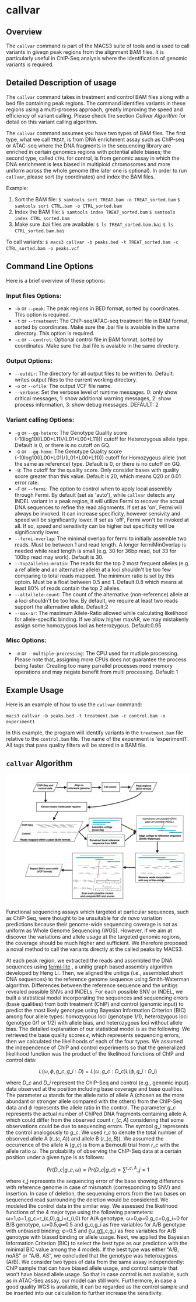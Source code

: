 # callvar

## Overview
The `callvar` command is part of the MACS3 suite of tools and is used
to call variants in giveqn peak regions from the alignment BAM
files. It is particularly useful in ChIP-Seq analysis where the
identification of genomic variants is required. 

## Detailed Description of usage

The `callvar` command takes in treatment and control BAM files along
with a bed file containing peak regions. The command identifies
variants in these regions using a multi-process approach, greatly
improving the speed and efficiency of variant calling. Please check
the section *Callvar Algorithm* for detail on this variant calling
algorithm. 

The `callvar` command assumes you have two types of BAM files. The
first type, what we call `TREAT`, is from DNA enrichment assay such as
ChIP-seq or ATAC-seq where the DNA fragments in the sequencing library
are enriched in certain genomics regions with potential allele biases;
the second type, called `CTRL` for control, is from genomic assay in
which the DNA enrichment is less biased in multiploid chromosomes and
more uniform across the whole genome (the later one is optional). In
order to run `callvar`, please sort (by coordinates) and index the BAM
files. 

Example:

1. Sort the BAM file:
    `$ samtools sort TREAT.bam -o TREAT_sorted.bam`
    `$ samtools sort CTRL.bam -o CTRL_sorted.bam`
2. Index the BAM file:
    `$ samtools index TREAT_sorted.bam`
    `$ samtools index CTRL_sorted.bam`
3. Make sure .bai files are available:
    `$ ls TREAT_sorted.bam.bai`
    `$ ls CTRL_sorted.bam.bai`

To call variants:
    `$ macs3 callvar -b peaks.bed -t TREAT_sorted.bam -c CTRL_sorted.bam -o peaks.vcf`

## Command Line Options

Here is a brief overview of these options:

### Input files Options:

- `-b` or `--peak`: The peak regions in BED format, sorted by
  coordinates. This option is required. 
- `-t` or `--treatment`: The ChIP-seq/ATAC-seq treatment file in BAM
  format, sorted by coordinates. Make sure the .bai file is avaiable
  in the same directory. This option is required. 
- `-c` or `--control`: Optional control file in BAM format, sorted by
  coordinates. Make sure the .bai file is avaiable in the same
  directory. 

### Output Options:
- `--outdir`: The directory for all output files to be written
  to. Default: writes output files to the current working directory. 
- `-o` or `--ofile`: The output VCF file name. 
- `--verbose`: Set the verbose level of runtime messages. 0: only show
  critical messages, 1: show additional warning messages, 2: show
  process information, 3: show debug messages. DEFAULT: 2 

### Variant calling Options: 
- `-g` or `--gq-hetero`: The Genotype Quality score
  (-10log10((L00+L11)/(L01+L00+L11))) cutoff for Heterozygous allele
  type. Default is 0, or there is no cutoff on GQ. 
- `-G` or `--gq-homo`: The Genotype Quality score
  (-10log10((L00+L01)/(L01+L00+L11))) cutoff for Homozygous allele
  (not the same as reference) type. Default is 0, or there is no
  cutoff on GQ. 
- `-Q`: The cutoff for the quality score. Only consider bases with
  quality score greater than this value. Default is 20, which means
  Q20 or 0.01 error rate. 
- `-F` or `--fermi`: The option to control when to apply local
  assembly through Fermi. By default (set as 'auto'), while `callvar`
  detects any INDEL variant in a peak region, it will utilize Fermi to
  recover the actual DNA sequences to refine the read alignments. If
  set as 'on', Fermi will always be invoked. It can increase
  specificity, however sensivity and speed will be significantly
  lower. If set as 'off', Fermi won't be invoked at all. If so, speed
  and sensitivity can be higher but specificity will be significantly
  lower. 
- `--fermi-overlap`: The minimal overlap for fermi to initially
  assemble two reads. Must be between 1 and read length. A longer
  fermiMinOverlap is needed while read length is small (e.g. 30 for
  36bp read, but 33 for 100bp read may work). Default is 30. 
- `--top2alleles-mratio`: The reads for the top 2 most frequent
  alleles (e.g. a ref allele and an alternative allele) at a loci
  shouldn't be too few comparing to total reads mapped. The minimum
  ratio is set by this optoin. Must be a float between 0.5
  and 1. Default:0.8 which means at least 80% of reads contain the top
  2 alleles. 
- `--altallele-count`: The count of the alternative (non-reference)
  allele at a loci shouldn't be too few. By default, we require at
  least two reads support the alternative allele. Default:2 
- `--max-ar`: The maximum Allele-Ratio allowed while calculating
  likelihood for allele-specific binding. If we allow higher maxAR, we
  may mistakenly assign some homozygous loci as
  heterozygous. Default:0.95 

### Misc Options:
- `-m` or `--multiple-processing`: The CPU used for mutliple
  processing. Please note that, assigning more CPUs does not guarantee
  the process being faster. Creating too many parrallel processes need
  memory operations and may negate benefit from multi
  processing. Default: 1 

## Example Usage

Here is an example of how to use the `callvar` command:

```
macs3 callvar -b peaks.bed -t treatment.bam -c control.bam -o experiment1
```

In this example, the program will identify variants in the
`treatment.bam` file relative to the `control.bam` file. The name of
the experiment is 'experiment1'. All tags that pass quality filters
will be stored in a BAM file. 

## `callvar` Algorithm

![Callvar Algorithm](./callvar_algorithm.jpeg)

Functional sequencing assays which targeted at particular sequences,
such as ChIP-Seq, were thought to be unsuitable for *de novo*
variation predictions because their genome-wide sequencing coverage is
not as uniform as Whole Genome Sequencing (WGS). However, if we aim at
discover the variations and allele usage at the targeted genomic
regions, the coverage should be much higher and sufficient. We
therefore proposed a noval method to call the variants directly at the
called peaks by MACS3.

At each peak region, we extracted the reads and assembled the DNA
sequences using [fermi-lite](https://github.com/lh3/fermi-lite) , a
unitig graph based assembly algorithm developed by Heng Li. Then, we
aligned the unitigs (i.e., assembled short DNA sequences) to the
reference genome sequence using Smith-Waterman algorithm. Differences
between the reference sequence and the unitigs revealed possible SNVs
and INDELs. For each possible SNV or INDEL, we built a statistical
model incorporating the sequences and sequencing errors (base
qualities) from both treatment (ChIP) and control (genomic input) to
predict the most likely genotype using Bayesian Information Criterion
(BIC) among four allele types: homozygous loci (genotype 1/1),
heterozygous loci (genotype 0/1 or 1/2) with allele bias, and
heterozygous loci without allele bias. The detailed explanation of our
statistical model is as the following.  We retrieved the base quality
scores $\epsilon$, which represents sequencing errors, then we
calculated the likelihoods of each of the four types. We assumed the
independence of ChIP and control experiments so that the generalized
likelihood function was the product of the likelihood functions of
ChIP and control data:

$$L(\omega,\phi,g\_c,g\_i:D)=L(\omega,g\_c:D\_c)L(\phi,g\_i:D\_i)$$

where $`D\_c`$ and $`D\_i`$ represent the ChIP-Seq and control (e.g.,
genomic input) data observed at the position including base coverage
and base qualities. The parameter $\omega$ stands for the allele ratio
of allele A (chosen as the more abundant or stronger allele compared
with the others) from the ChIP-Seq data and $\phi$ represents the
allele ratio in the control. The parameter $`g\_c`$ represents the
actual number of ChIPed DNA fragments containing allele A, which could
differ from the observed count $`r\_(c,A)`$ considering that some
observations could be due to sequencing errors. The symbol $`g\_i`$
represents the control analogously to $`g\_c`$. We used $`r\_c`$ to
denote the total number of observed allele A ($`r\_(c,A)`$) and allele
B ($`r\_(c,B)`$). We assumed the occurrence of the allele A ($`g\_c`$)
is from a Bernoulli trial from $`r\_c`$ with the allele ratio
$\omega$. The probability of observing the ChIP-Seq data at a certain
position under a given type is as follows:

$$ Pr(D\_c|g\_c,\omega) = Pr(D\_c|g\_c)  = \sum^{r\_{c,A}}\_{j=1} $$

where ϵ_j represents the sequencing error of the base showing
difference with reference genome in case of mismatch (corresponding to
SNV) and insertion. In case of deletion, the sequencing errors from
the two bases on sequenced read surrounding the deletion would be
considered. We modeled the control data in the similar way. We
assessed the likelihood functions of the 4 major type using the
following parameters: ω=1,φ=1,g_c=r_(c,0),g_i=r_(i,0) for A/A
genotype; ω=0,φ=0,g_c=0,g_i=0 for B/B genotype, ω=0.5,φ=0.5 and
g_c,g_i as free variables for A/B genotype with unbiased binding;
φ=0.5 and 〖ω,g〗_c,g_i as free variables for A/B genotype with biased
binding or allele usage. Next, we applied the Bayesian Information
Criterion (BIC) to select the best type as our prediction with the
minimal BIC value among the 4 models. If the best type was either
“A/B, noAS” or “A/B, AS”, we concluded that the genotype was
heterozygous (A/B). We consider two types of data from the same assay
independently: ChIP sample that can have biased allele usage, and
control sample that won’t have biased allele usage. So that in case
control is not available, such as in ATAC-Seq assay, our model can
still work. Furthermore, in case a good quality WGS is available, it
can be regarded as the control sample and be inserted into our
calculation to further increase the sensitivity. 
